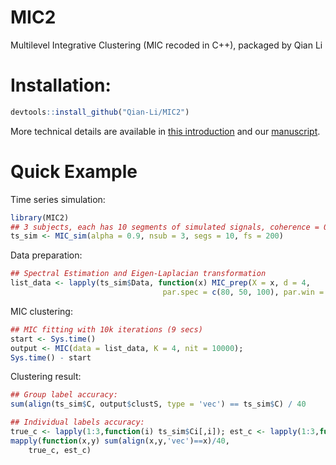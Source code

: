 # MIC2
Multilevel Integrative Clustering (MIC recoded in C++), packaged by Qian Li

# Installation:
```r
devtools::install_github("Qian-Li/MIC2")
```

More technical details are available in [this introduction](MIC2-intro.md) and our [manuscript](https://arxiv.org/abs/1609.09532).

# Quick Example

Time series simulation:
```r
library(MIC2)
## 3 subjects, each has 10 segments of simulated signals, coherence = 0.9
ts_sim <- MIC_sim(alpha = 0.9, nsub = 3, segs = 10, fs = 200)
```

Data preparation:
```r
## Spectral Estimation and Eigen-Laplacian transformation
list_data <- lapply(ts_sim$Data, function(x) MIC_prep(X = x, d = 4,
                                  par.spec = c(80, 50, 100), par.win = c(3, 1)))
```


MIC clustering:
```r
## MIC fitting with 10k iterations (9 secs)
start <- Sys.time()
output <- MIC(data = list_data, K = 4, nit = 10000); 
Sys.time() - start
```

Clustering result:
```r
## Group label accuracy:
sum(align(ts_sim$C, output$clustS, type = 'vec') == ts_sim$C) / 40

## Individual labels accuracy:
true_c <- lapply(1:3,function(i) ts_sim$Ci[,i]); est_c <- lapply(1:3,function(i) output$clustC[i,])
mapply(function(x,y) sum(align(x,y,'vec')==x)/40,
    true_c, est_c)
```
